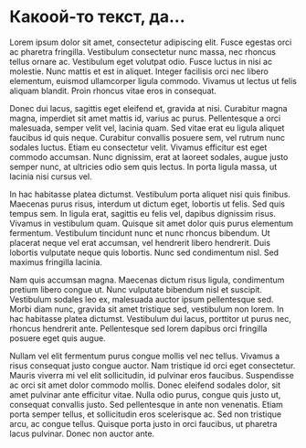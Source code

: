 # Какоой-то текст, да...

Lorem ipsum dolor sit amet, consectetur adipiscing elit. Fusce egestas orci ac pharetra fringilla. Vestibulum consectetur nunc massa, nec rhoncus tellus ornare ac. Vestibulum eget volutpat odio. Fusce luctus in nisi ac molestie. Nunc mattis et est in aliquet. Integer facilisis orci nec libero elementum, euismod ullamcorper ligula commodo. Vivamus ut lectus ut felis aliquam blandit. Proin rhoncus vitae eros in consequat.

Donec dui lacus, sagittis eget eleifend et, gravida at nisi. Curabitur magna magna, imperdiet sit amet mattis id, varius ac purus. Pellentesque a orci malesuada, semper velit vel, lacinia quam. Sed vitae erat eu ligula aliquet faucibus id quis neque. Curabitur convallis posuere sem, vel rutrum nunc sodales luctus. Etiam eu consectetur velit. Vivamus efficitur est eget commodo accumsan. Nunc dignissim, erat at laoreet sodales, augue justo semper nunc, at ultricies odio sem quis lectus. In porta ligula massa, ut lacinia nisi cursus vel.

In hac habitasse platea dictumst. Vestibulum porta aliquet nisi quis finibus. Maecenas purus risus, interdum ut dictum eget, lobortis ut felis. Sed quis tempus sem. In ligula erat, sagittis eu felis vel, dapibus dignissim risus. Vivamus in vestibulum quam. Quisque sit amet dolor quis purus elementum fermentum. Vestibulum tincidunt nunc et nunc rhoncus bibendum. Ut placerat neque vel erat accumsan, vel hendrerit libero hendrerit. Duis lobortis vulputate neque quis lobortis. Nunc sed condimentum nisl. Sed maximus fringilla lacinia.

Nam quis accumsan magna. Maecenas dictum risus ligula, condimentum pretium libero congue ut. Nunc vulputate bibendum nisl et suscipit. Vestibulum sodales leo ex, malesuada auctor ipsum pellentesque sed. Morbi diam nunc, gravida sit amet tristique sed, vestibulum non lorem. In hac habitasse platea dictumst. Vestibulum dui lacus, porttitor ut purus nec, rhoncus hendrerit ante. Pellentesque sed lorem dapibus orci fringilla posuere eget quis augue.

Nullam vel elit fermentum purus congue mollis vel nec tellus. Vivamus a risus consequat justo congue auctor. Nam tristique id orci eget consectetur. Mauris viverra mi vel elit sollicitudin, id pulvinar eros faucibus. Suspendisse ac orci sit amet dolor commodo mollis. Donec eleifend sodales dolor, sit amet pulvinar ante efficitur vitae. Nulla odio purus, congue quis justo ut, consequat convallis justo. Sed pellentesque in ante non venenatis. Etiam porta semper tellus, et sollicitudin eros scelerisque ac. Sed non tristique arcu, ac congue tellus. Quisque porta justo in orci faucibus, ut pharetra lacus pulvinar. Donec non auctor ante.